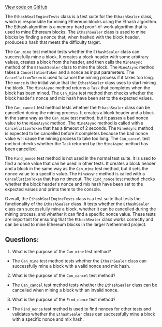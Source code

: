 [View code on GitHub](https://github.com/NethermindEth/nethermind/src/Nethermind/Nethermind.Mining.Test/EthashSealEngineTests.cs)

The `EthashSealEngineTests` class is a test suite for the `EthashSealer` class, which is responsible for mining Ethereum blocks using the Ethash algorithm. The Ethash algorithm is a memory-hard proof-of-work algorithm that is used to mine Ethereum blocks. The `EthashSealer` class is used to mine blocks by finding a nonce that, when hashed with the block header, produces a hash that meets the difficulty target.

The `Can_mine` test method tests whether the `EthashSealer` class can successfully mine a block. It creates a block header with some arbitrary values, creates a block from the header, and then calls the `MineAsync` method of the `EthashSealer` class to mine the block. The `MineAsync` method takes a `CancellationToken` and a nonce as input parameters. The `CancellationToken` is used to cancel the mining process if it takes too long. The `nonce` is the initial value that the `EthashSealer` class uses to start mining the block. The `MineAsync` method returns a `Task` that completes when the block has been mined. The `Can_mine` test method then checks whether the block header's nonce and mix hash have been set to the expected values.

The `Can_cancel` test method tests whether the `EthashSealer` class can be cancelled during the mining process. It creates a block header and a block in the same way as the `Can_mine` test method, but it passes a bad nonce value to the `MineAsync` method. The `MineAsync` method is called with a `CancellationToken` that has a timeout of 2 seconds. The `MineAsync` method is expected to be cancelled before it completes because the bad nonce value will cause the mining process to take too long. The `Can_cancel` test method checks whether the `Task` returned by the `MineAsync` method has been cancelled.

The `Find_nonce` test method is not used in the normal test suite. It is used to find a nonce value that can be used in other tests. It creates a block header and a block in the same way as the `Can_mine` test method, but it sets the nonce value to a specific value. The `MineAsync` method is called with a `CancellationToken` that has no timeout. The `Find_nonce` test method checks whether the block header's nonce and mix hash have been set to the expected values and prints them to the console.

Overall, the `EthashSealEngineTests` class is a test suite that tests the functionality of the `EthashSealer` class. It tests whether the `EthashSealer` class can successfully mine a block, whether it can be cancelled during the mining process, and whether it can find a specific nonce value. These tests are important for ensuring that the `EthashSealer` class works correctly and can be used to mine Ethereum blocks in the larger Nethermind project.
## Questions: 
 1. What is the purpose of the `Can_mine` test method?
- The `Can_mine` test method tests whether the `EthashSealer` class can successfully mine a block with a valid nonce and mix hash.

2. What is the purpose of the `Can_cancel` test method?
- The `Can_cancel` test method tests whether the `EthashSealer` class can be cancelled when mining a block with an invalid nonce.

3. What is the purpose of the `Find_nonce` test method?
- The `Find_nonce` test method is used to find nonces for other tests and validates whether the `EthashSealer` class can successfully mine a block with a specific nonce and mix hash.